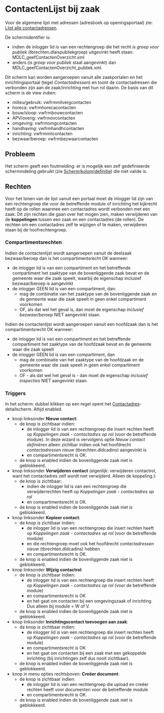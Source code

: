 # ContactenLijst bij zaak

Voor de algemene lijst met adressen (adresboek op openingsportaal) zie: [Lijst alle contactadressen](../portalen_en_moduleschermen/openingsportaal/tegel_adresboek/lijst_alle_contactadressen.md).

De schermidentifier is:

- indien de inlogger lid is van een rechtengroep die het recht _is groep voor publiek_ (tbrechten.dlaispubliekgroep) uitgevinkt heeft staan: MDLC_geefContactenOverzicht.xml
- anders (_is groep voor publiek_ staat aangevinkt) dan MDLC_geefContactenOverzicht_publiek.xml.

Dit scherm kan worden aangeroepen vanuit alle zaakportalen en het inrichtingsportaal (tegel _Contactadressen_) en toont de contactadressen die verbonden zijn aan de zaak/inrichting met hun rol daarin.
De basis van dit scherm is de view indien:

- milieu/gebruik: vwfrmmilvergcontacten
- horeca: vwfrmhorecacontacten
- bouw/sloop: vwfrmbouwcontacten
- APV/overig: vwfrmovcontacten
- omgeving: vwfrmomgcontacten
- handhaving: vwfrmhandhcontacten
- inrichting: vwfrmmilcontacten
- bezwaar/beroep: vwfrmbezwaarcontacten

## Probleem

Het scherm geeft een foutmelding: er is mogelijk een zelf gedefinieerde schermindeling gebruikt (zie [Scherm(kolom)definitie](../../instellen_inrichten/schermdefinitie/README.md)) die niet valide is.

## Rechten

Voor het tonen van de lijst vanuit een portaal moet de inlogger lid zijn van een rechtengroep die voor de betreffende module of inrichting het kijkrecht heeft op de rollen waarmee een contactadres wordt verbonden met een zaak. Dit zijn rechten die gaan over het mogen zien, maken verwijderen van de **koppelingen** tussen een zaak en een contactadres (de rollen). De rechten om een contactadres zelf te wijzigen of te maken, verwijderen staan bij de hoofrechtengroep.

### Compartimentsrechten

Indien de contactenlijst wordt aangeroepen vanuit de deelzaak bezwaar/beroep dan is het compartimentsrecht OK wanneer:

- de inlogger lid is van een compartiment en het betreffende compartiment het zaaktype van de bovenliggende zaak bevat en de gemeente waar die zaak speelt, waarbij de eigenschap inclusief bezwaar/beroep is aangevinkt
- de inlogger GEEN lid is van een compartiment, dan:
  - mag de combinatie van het zaaktype van de bovenliggende zaak en de gemeente waar die zaak speelt in geen enkel compartiment voorkomen
  - OF, als dat wel het geval is, dan moet de eigenschap _inclusief bezwaar/beroep_ NIET aangevinkt staan.

Indien de contactenlijst wordt aangeroepen vanuit een hoofdzaak dan is het compartimentsrecht OK wanneer:

- de inlogger lid is van een compartiment en het betreffende compartiment het zaaktype van de hoofdzaak bevat en de gemeente waar die zaak speelt
- de inlogger GEEN lid is van een compartiment, dan
  - mag de combinatie van het zaaktype van de hoofdzaak en de gemeente waar die zaak speelt in geen enkel compartiment voorkomen
  - OF - als dat wel het geval is - dan moet de eigenschap _inclusief inspecties_ NIET aangevinkt staan.

### Triggers

In het scherm: dubbel klikken op een regel opent het [Contactadres](contact_adres.md)-detailscherm. Altijd enabled.

- knop linksonder **Nieuw contact**:
  - de knop is zichtbaar indien:
    - de inlogger lid is van een rechtengroep die insert rechten heeft op _Koppelingen zaak - contactadres op rol_ (voor de betreffende module). In deze wizard is vervolgens optie _Nieuw contact definiëren_ alleen zichtbar indien ook het hoofdrecht _contactadressen nieuw_ (tbrechten.dldcadins) aangevinkt is
    - en compartimentsrecht is OK.
  - de knop is enabled indien de bovenliggende zaak niet is geblokkeerd.
- knop linksonder **Verwijderen contact** (eigenlijk: verwijderen contactrol, want het contactadres zelf wordt niet verwijderd. Alleen de koppeling.):
  - de knop is zichtbaar:
    - indien de inlogger lid is van een rechtengroep die verwijderrechten heeft op _Koppelingen zaak - contactadres op rol_
    - en compartimentsrecht is OK.
  - de knop is enabled indien de bovenliggende zaak niet is geblokkeerd.
- knop linksonder **Kopieer contact**:
  - de knop is zichtbaar indien:
    - de inlogger lid is van een rechtengroep die insert rechten heeft op _Koppelingen zaak - contactadres op rol_ (voor de betreffende module)
    - en die rechtengroep moet ook het hoofdrecht _contactadressen nieuw_ (tbrechten.dldcadins) hebben
    - en compartimentsrecht is OK.
  - de knop is enabled indien de bovenliggende zaak niet is geblokkeerd.
- knop linksonder **Wijzig contactrol**:
  - de knop is zichtbaar indien:
    - de inlogger lid is van een rechtengroep die insert rechten heeft op _Koppelingen zaak - contactadres op rol_ (voor de betreffende module)
    - en compartimentsrecht is OK
    - en het gaat om contacten bij een omgevingszaak of inrichting. Dus alleen bij module = W of V.
  - de knop is enabled indien de bovenliggende zaak niet is geblokkeerd.
- knop linksonder **Inrichtingscontact toevoegen aan zaak**:
  - de knop is zichtbaar indien:
    - de inlogger lid is van een rechtengroep die insert rechten heeft op _Koppelingen zaak - contactadres op rol_ (voor de betreffende module)
    - en compartimentsrecht is OK
    - en het gaat om contacten bij een zaak met een gekoppelde inrichting (bij inrichtingen zelf dus nooit zichtbaar).
  - de knop is enabled indien de bovenliggende zaak niet is geblokkeerd.
- knop in menu opties rechtsboven: **Creëer document**:
  - de knop is zichtbaar indien:
    - de inlogger lid is van een rechtengroep die upload en creëer rechten heeft voor documenten voor de betreffende module
    - en compartimentsrecht is OK.
  - de knop is enabled indien de bovenliggende zaak niet is geblokkeerd.
